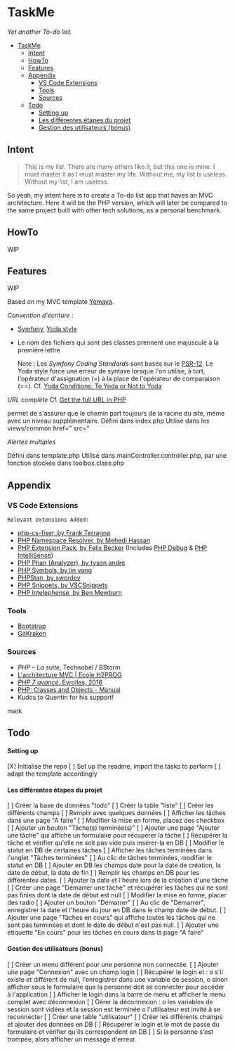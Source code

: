 # TaskMe
*Yet another To-do list.*


- [TaskMe](#taskme)
  - [Intent](#intent)
  - [HowTo](#howto)
  - [Features](#features)
  - [Appendix](#appendix)
    - [VS Code Extensions](#vs-code-extensions)
    - [Tools](#tools)
    - [Sources](#sources)
  - [Todo](#todo)
      - [Setting up](#setting-up)
      - [Les différentes étapes du projet](#les-différentes-étapes-du-projet)
      - [Gestion des utilisateurs (bonus)](#gestion-des-utilisateurs-bonus)
## Intent

> This is my list. There are many others like it, but this one is mine. I must master it as I must master my life. Without me, my list is useless. Without my list, I am useless.

So yeah, my intent here is to create a To-do list app that haves an MVC architecture. Here it will be the PHP version, which will later be compared to the same project built with other tech solutions, as a personal benchmark.

## HowTo
 WIP
## Features
 WIP

Based on my MVC template [Yemaya](https://github.com/claudejdev/yemaya).

*<Frenglish>*

_Convention d'écriture_ :
- [Symfony](https://symfony.com/doc/current/contributing/code/standards.html), [Yoda style](https://cs.symfony.com/doc/rules/control_structure/yoda_style.html)
- Le nom des fichiers qui sont des classes prennent une majuscule à la première lettre


    Note : Les *Symfony Coding Standards* sont basés sur le [PSR-12](https://www.php-fig.org/psr/psr-12/). Le Yoda style force une erreur de syntaxe lorsque l'on utilise, à tort, l'opérateur d'assignation (=) à la place de l'opérateur de comparaison (==).
    Cf. [Yoda Conditions: To Yoda or Not to Yoda](https://knowthecode.io/yoda-conditions-yoda-not-yoda "Yoda Conditions: To Yoda or Not to Yoda by Tonya Mork")


_URL complète_
Cf. [Get the full URL in PHP](https://www.geeksforgeeks.org/get-the-full-url-in-php/ "Get the full URL in PHP - GeeksforGeeks")

permet de s'assurer que le chemin part toujours de la racine du site, même avec un niveau supplémentaire.
Défini dans index.php
Utilisé dans les views/common
    href="<?php echo URL; ?>
    src="<?php echo URL; ?>


_Alertes multiples_

<!-- l'alerte est affichée si elle n'est pas vide dans la variable de session -->

Défini dans template.php
Utilisé dans mainController.controller.php, par une fonction stockée dans toolbox.class.php

## Appendix
### VS Code Extensions
    Relevant extensions Added:
  - [php-cs-fixer, by Frank Terragna](https://marketplace.visualstudio.com/items?itemName=fterrag.vscode-php-cs-fixer)
  - [PHP Namespace Resolver, by Mehedi Hassan](https://marketplace.visualstudio.com/items?itemName=MehediDracula.php-namespace-resolver)
  - [PHP Extension Pack, by Felix Becker](https://marketplace.visualstudio.com/items?itemName=felixfbecker.php-pack) (Includes [PHP Debug](https://marketplace.visualstudio.com/items?itemName=felixfbecker.php-debug) & [PHP IntelliSense](https://marketplace.visualstudio.com/items?itemName=felixfbecker.php-intellisense))
  - [PHP Phan (Analyzer), by tyson andre](https://marketplace.visualstudio.com/items?itemName=TysonAndre.php-phan)
  - [PHP Symbols, by lin yang](https://marketplace.visualstudio.com/items?itemName=linyang95.php-symbols)
  - [PHPStan, by swordev](https://marketplace.visualstudio.com/items?itemName=swordev.phpstan)
  - [PHP Snippets, by VSCSnippets](https://marketplace.visualstudio.com/items?itemName=vsc-snippets.vsc-php-snippets)
  - [PHP Intelephense, by Ben Mewburn](https://marketplace.visualstudio.com/items?itemName=bmewburn.vscode-intelephense-client)

### Tools
- [Bootstrap](https://getbootstrap.com/)
- [GitKraken](https://www.gitkraken.com/)

### Sources
- *PHP – La suite*, Technobel / BStorm
- [L'architecture MVC | Ecole H2PROG](https://ecole.h2prog.com/courses/846335/lectures/15448687)
- [*PHP 7 avancé*, Eyrolles, 2016](https://www.eyrolles.com/Informatique/Livre/php-7-avance-9782212677201/)
- [PHP: Classes and Objects - Manual](https://www.php.net/manual/en/language.oop5.php/)
- Kudos to Quentin for his support!

mark
  
## Todo

#### Setting up
 [X] Initialise the repo
 [ ] Set up the readme, import the tasks to perform
 [ ] adapt the template accordingly
#### Les différentes étapes du projet
 [ ] Créer la base de données "todo"
 [ ] Créer la table "liste"
 [ ] Créer les différents champs
 [ ] Remplir avec quelques données
 [ ] Afficher les tâches dans une page "A faire"
 [ ] Modifier la mise en forme, placez des checkbox
 [ ] Ajouter un bouton "Tâche(s) terminée(s)"
 [ ] Ajouter une page "Ajouter une tâche" qui affiche un formulaire pour récupérer la tâche
 [ ] Récupérer la tâche et vérifier qu'elle ne soit pas vide puis insérer-la en DB
 [ ] Modifier le statut en DB de certaines tâches
 [ ] Afficher les tâches terminées dans l'onglet "Tâches terminées"
 [ ] Au clic de tâches terminées, modifier le statut en DB
 [ ] Ajouter en DB les champs date pour la date de création, la date de début, la date de fin
 [ ] Remplir les champs en DB pour les différentes dates.
 [ ] Ajouter la date et l'heure lors de la création d'une tâche
 [ ] Créer une page "Démarrer une tâche" et récupérer les tâches qui ne sont pas finies dont la
date de début est null
 [ ] Modifier la mise en forme, placer des radio
 [ ] Ajouter un bouton "Démarrer"
 [ ] Au clic de "Démarrer", enregistrer la date et l'heure du jour en DB dans le champ date de
début.
 [ ] Ajouter une page "Tâches en cours" qui affiche toutes les tâches qui ne sont pas terminées et
dont le date de début n'est pas null.
 [ ] Ajouter une étiquette "En cours" pour les tâches en cours dans la page "A faire"
#### Gestion des utilisateurs (bonus)
 [ ] Créer un menu différent pour une personne non connectée.
 [ ] Ajouter une page "Connexion" avec un champ login
 [ ] Récupérer le login et :
o s'il existe et différent de null, l'enregistrer dans une variable de session,
o sinon afficher sous le formulaire que la personne doit se connecter pour accéder à
l'application
 [ ] Afficher le login dans la barre de menu et afficher le menu complet avec déconnexion
 [ ] Gérer la déconnexion :
o les variables de session sont vidées et la session est terminée
o l'utilisateur est invité à se reconnecter
 [ ] Créer une table "utilisateur"
 [ ] Créer les différents champs et ajouter des données en DB
 [ ] Récupérer le login et le mot de passe du formulaire et vérifier qu'ils correspondent en DB
 [ ] Si la personne s'est trompée, alors afficher un message d'erreur.
  
